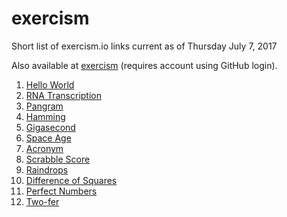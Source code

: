 # exercism
Short list of exercism.io links current as of Thursday July 7, 2017

Also available at [exercism](http://exercism.io/cantocass) (requires account using GitHub login).

1. [Hello World](http://exercism.io/exercises/23f96f0ca10e4b47a1948500f238c972)
2. [RNA Transcription](http://exercism.io/exercises/ab92645850e442e69bebd2e29d76fd81)
3. [Pangram](http://exercism.io/exercises/a7da4d66938444ba9fdfacc92857fbc7)
4. [Hamming](http://exercism.io/exercises/715896e1acbf473ea1c00786b3c75c32)
5. [Gigasecond](http://exercism.io/exercises/c784e9de843946f7be00eb218849203a)
6. [Space Age](http://exercism.io/exercises/1a221211e82049df87d1a221cb3bd88f)
7. [Acronym](http://exercism.io/exercises/f1cfe6985b474d879abaa99cefbc596f)
8. [Scrabble Score](http://exercism.io/exercises/2a60adab522b4114892292ab2f2738e6)
9. [Raindrops](http://exercism.io/exercises/3763b6a7a3ae491bb31e1dc0bf45f46b)
10. [Difference of Squares](http://exercism.io/exercises/255128b5eb4243f6b52a4d564ff97758)
11. [Perfect Numbers](http://exercism.io/submissions/88e83d3ba000488daa441fcaf69e7f5f)
12. [Two-fer](http://exercism.io/submissions/359a01d7c1b543e3ba3fa0aae780bbd4)

